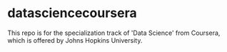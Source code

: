 # datasciencecoursera
This repo is for the specialization track of 'Data Science' from Coursera, which is offered by Johns Hopkins University.
